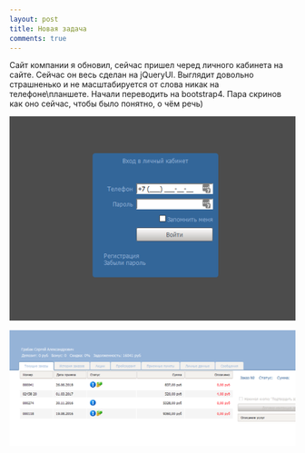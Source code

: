 ```yaml
---
layout: post
title: Новая задача
comments: true
---
```


Сайт компании я обновил, сейчас пришел черед личного кабинета на сайте. Сейчас он весь сделан на jQueryUI. Выглядит довольно страшненько и не масштабируется от слова никак на телефоне\планшете. Начали переводить на bootstrap4. Пара скринов как оно сейчас, чтобы было понятно, о чём речь)

![Авторизация](/images/072018/lk-auth.png)

![Главное окно](/images/072018/lk-main.png)